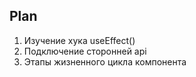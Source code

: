 ## Plan

1. Изучение хука useEffect()
2. Подключение сторонней api
3. Этапы жизненного цикла компонента













